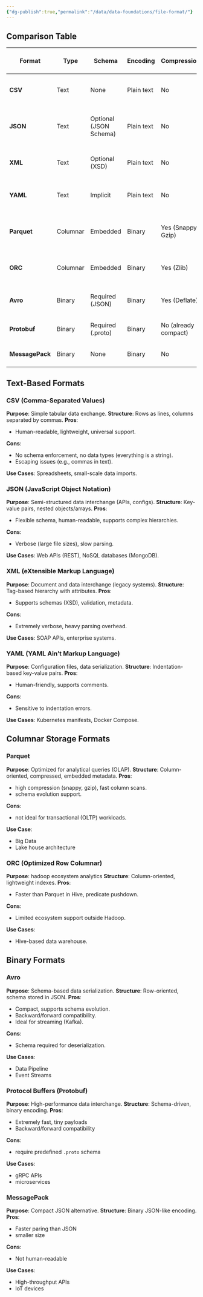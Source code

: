 ```yaml
---
{"dg-publish":true,"permalink":"/data/data-foundations/file-format/"}
---
```



## Comparison Table

|**Format**|**Type**|**Schema**|**Encoding**|**Compression**|**Best For**|**Strengths**|**Weaknesses**|**Example Tools/Use Cases**|
|---|---|---|---|---|---|---|---|---|
|**CSV**|Text|None|Plain text|No|Small-scale data exchange|Human-readable, universal support|No schema, poor for nested data|Excel, Pandas, SQL imports|
|**JSON**|Text|Optional (JSON Schema)|Plain text|No|APIs, configs|Flexible, human-readable, nested data support|Verbose, slow parsing|MongoDB, REST APIs|
|**XML**|Text|Optional (XSD)|Plain text|No|Legacy systems, documents|Supports metadata, validation|Extremely verbose, complex parsing|SOAP APIs, enterprise systems|
|**YAML**|Text|Implicit|Plain text|No|Configuration files|Human-friendly, supports comments|Sensitive to indentation errors|Kubernetes, Docker Compose|
|**Parquet**|Columnar|Embedded|Binary|Yes (Snappy, Gzip)|Big Data analytics|High compression, fast columnar queries|Not for transactional workloads|Spark, Hive, Delta Lake|
|**ORC**|Columnar|Embedded|Binary|Yes (Zlib)|Hadoop ecosystems|Lightweight indexes, predicate pushdown|Limited to Hadoop|Hive, Presto|
|**Avro**|Binary|Required (JSON)|Binary|Yes (Deflate)|Data pipelines, streaming|Compact, schema evolution support|Schema required for deserialization|Kafka, Apache NiFi|
|**Protobuf**|Binary|Required (.proto)|Binary|No (already compact)|High-performance APIs|Extremely fast, tiny payloads|Rigid schema requirements|gRPC, microservices|
|**MessagePack**|Binary|None|Binary|No|High-throughput systems|Faster than JSON, smaller size|Not human-readable|IoT, real-time APIs|
## Text-Based Formats
### CSV (Comma-Separated Values)
**Purpose**: Simple tabular data exchange.
**Structure**: Rows as lines, columns separated by commas.
**Pros**:
- Human-readable, lightweight, universal support.

**Cons**:
- No schema enforcement, no data types (everything is a string).
- Escaping issues (e.g., commas in text).

**Use Cases**: Spreadsheets, small-scale data imports.

### JSON (JavaScript Object Notation)
**Purpose**: Semi-structured data interchange (APIs, configs).
**Structure**: Key-value pairs, nested objects/arrays.
**Pros**:
- Flexible schema, human-readable, supports complex hierarchies.

**Cons**:
- Verbose (large file sizes), slow parsing.

**Use Cases**: Web APIs (REST), NoSQL databases (MongoDB).

### XML (eXtensible Markup Language)
**Purpose**: Document and data interchange (legacy systems).
**Structure**: Tag-based hierarchy with attributes.
**Pros**:
- Supports schemas (XSD), validation, metadata.

**Cons**:
- Extremely verbose, heavy parsing overhead.

**Use Cases**: SOAP APIs, enterprise systems.

### YAML (YAML Ain’t Markup Language)
**Purpose**: Configuration files, data serialization.
**Structure**: Indentation-based key-value pairs.
**Pros**:
- Human-friendly, supports comments.

**Cons**:
- Sensitive to indentation errors.

**Use Cases**: Kubernetes manifests, Docker Compose.

## Columnar Storage Formats
### Parquet
**Purpose**: Optimized for analytical queries (OLAP).
**Structure**: Column-oriented, compressed, embedded metadata.
**Pros**:
- high compression (snappy, gzip), fast column scans.
- schema evolution support.

**Cons**:
- not ideal for transactional (OLTP) workloads.

**Use Case**:
- Big Data
- Lake house architecture

### ORC (Optimized Row Columnar)
**Purpose**: hadoop ecosystem analytics
**Structure**: Column-oriented, lightweight indexes.
**Pros**:
- Faster than Parquet in Hive, predicate pushdown.

**Cons**:
- Limited ecosystem support outside Hadoop.

**Use Cases**:
- Hive-based data warehouse.

## Binary Formats
### Avro
**Purpose**: Schema-based data serialization.
**Structure**: Row-oriented, schema stored in JSON.
**Pros**:
- Compact, supports schema evolution.
- Backward/forward compatibility.
- Ideal for streaming (Kafka).

**Cons**:
- Schema required for deserialization.

**Use Cases**:
- Data Pipeline
- Event Streams

### Protocol Buffers (Protobuf)
**Purpose**: High-performance data interchange.
**Structure**: Schema-driven, binary encoding.
**Pros**:
- Extremely fast, tiny payloads
- Backward/forward compatibility

**Cons**:
- require predefined `.proto` schema

**Use Cases**:
- gRPC APIs
- microservices

### MessagePack
**Purpose**: Compact JSON alternative.
**Structure**: Binary JSON-like encoding.
**Pros**:
- Faster paring than JSON
- smaller size

**Cons**:
- Not human-readable

**Use Cases**:
- High-throughput APIs
- IoT devices